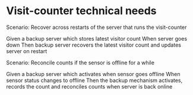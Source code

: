 # Visit-counter technical needs

Scenario: Recover across restarts of the server
that runs the visit-counter

  Given a backup server which stores latest visitor count
  When server goes down
  Then backup server recovers the latest visitor count and updates
  server on restart

Scenario: Reconcile counts if the sensor is offline for a while

  Given a backup server which activates when sensor goes offline
  When sensor status changes to offline
  Then the backup mechanism activates, records the count and
  reconciles counts when server is back online
